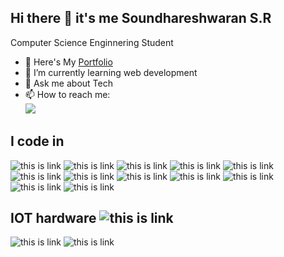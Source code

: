 ## Hi there 👋 it's me Soundhareshwaran S.R


Computer Science Enginnering Student


- 🔭 Here's My [Portfolio](https://www.soundharesh.me)
- 🌱 I’m currently learning web development
- 💬 Ask me about Tech
- 📫 How to reach me:
  <br/>[<img src="https://img.shields.io/badge/Instagram-E4405F?style=for-the-badge&logo=instagram&logoColor=white"/> ](https://www.instagram.com/eshwar_creativity/profilecard/?igsh=MWlmMnRjZnZzdjl6NQ==)


## I code in

 ![this is link](https://img.icons8.com/color/48/c-programming.png)  ![this is link](https://img.icons8.com/color/48/c-plus-plus-logo.png)     ![this is link](https://img.icons8.com/fluency/48/python.png) ![this is link](https://img.icons8.com/color/48/javascript--v1.png) ![this is link](https://img.icons8.com/color/48/html-5--v1.png) ![this is link](https://img.icons8.com/color/48/css3.png) ![this is link](https://img.icons8.com/color/48/bootstrap--v2.png) ![this is link](https://img.icons8.com/color/48/arduino.png) ![this is link](https://img.icons8.com/color/48/react-native.png)  ![this is link](https://img.icons8.com/fluency/50/node-js.png) ![this is link](https://img.icons8.com/color/48/mongodb.png)   ![this is link](https://img.icons8.com/arcade/48/sql.png)
  
## IOT hardware   ![this is link](https://img.icons8.com/color/30/electronics.png)

 ![this is link](https://img.icons8.com/stickers/50/arduino-uno-board.png)  ![this is link](https://img.icons8.com/fluency/50/raspberry-pi-zero.png) 



